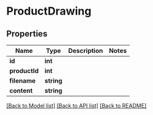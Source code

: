# ProductDrawing

## Properties
Name | Type | Description | Notes
------------ | ------------- | ------------- | -------------
**id** | **int** |  | 
**productId** | **int** |  | 
**filename** | **string** |  | 
**content** | **string** |  | 

[[Back to Model list]](../README.md#documentation-for-models) [[Back to API list]](../README.md#documentation-for-api-endpoints) [[Back to README]](../README.md)



